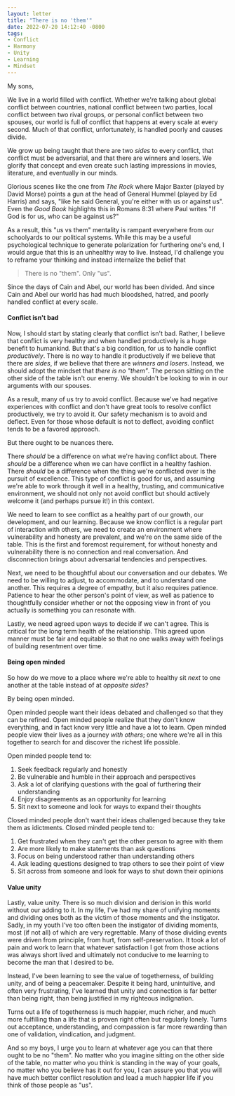 ```yaml
---
layout: letter
title: "There is no 'them'"
date: 2022-07-20 14:12:40 -0800
tags:
- Conflict
- Harmony
- Unity
- Learning
- Mindset
---
```


My sons,

We live in a world filled with conflict. Whether we're talking about global conflict between countries, national conflict between two parties, local conflict between two rival groups, or personal conflict between two spouses, our world is full of conflict that happens at every scale at every second. Much of that conflict, unfortunately, is handled poorly and causes divide.

We grow up being taught that there are two *sides* to every conflict, that conflict must be adversarial, and that there are winners and losers. We glorify that concept and even create such lasting impressions in movies, literature, and eventually in our minds.

Glorious scenes like the one from *The Rock* where Major Baxter (played by David Morse) points a gun at the head of General Hummel (played by Ed Harris) and says, "like he said General, you're either with us or against us". Even the *Good Book* highlights this in Romans 8:31 where Paul writes "If God is for us, who can be against us?"

As a result, this "us vs them" mentality is rampant everywhere from our schoolyards to our political systems. While this may be a useful psychological technique to generate polarization for furthering one's end, I would argue that this is an unhealthy way to live. Instead, I'd challenge you to reframe your thinking and instead internalize the belief that

> There is no "them". Only "us".

Since the days of Cain and Abel, our world has been divided. And since Cain and Abel our world has had much bloodshed, hatred, and poorly handled conflict at every scale.

#### Conflict isn't bad
Now, I should start by stating clearly that conflict isn't bad. Rather, I believe that conflict is very healthy and when handled productively is a huge benefit to humankind. But that's a big condition, for us to handle conflict *productively*. There is no way to handle it productively if we believe that there are *sides*, if we believe that there are *winners and losers*. Instead, we should adopt the mindset that *there is no "them"*. The person sitting on the other side of the table isn't our enemy. We shouldn't be looking to win in our arguments with our spouses.

As a result, many of us try to avoid conflict. Because we've had negative experiences with conflict and don't have great tools to resolve conflict productively, we try to avoid it. Our safety mechanism is to avoid and deflect. Even for those whose default is not to deflect, avoiding conflict tends to be a favored approach.

But there ought to be nuances there.

There *should* be a difference on what we're having conflict about. There *should* be a difference when we can have conflict in a healthy fashion. There *should* be a difference when the thing we're conflicted over is the pursuit of excellence. This type of conflict is good for us, and assuming we're able to work through it well in a healthy, trusting, and communicative environment, we should not only not avoid conflict but should actively welcome it (and perhaps pursue it!) in this context.

We need to learn to see conflict as a healthy part of our growth, our development, and our learning. Because we know conflict is a regular part of interaction with others, we need to create an environment where vulnerability and honesty are prevalent, and we're on the same side of the table. This is the first and foremost requirement, for without honesty and vulnerability there is no connection and real conversation. And disconnection brings about adversarial tendencies and perspectives.

Next, we need to be thoughtful about our conversation and our debates. We need to be willing to adjust, to accommodate, and to understand one another. This requires a degree of empathy, but it also requires patience. Patience to hear the other person's point of view, as well as patience to thoughtfully consider whether or not the opposing view in front of you actually is something you can resonate with.

Lastly, we need agreed upon ways to decide if we can't agree. This is critical for the long term health of the relationship. This agreed upon manner must be fair and equitable so that no one walks away with feelings of building resentment over time.

#### Being open minded
So how do we move to a place where we're able to healthy sit *next* to one another at the table instead of at *opposite sides*?

By being open minded.

Open minded people want their ideas debated and challenged so that they can be refined. Open minded people realize that they don't know everything, and in fact know very little and have a lot to learn. Open minded people view their lives as a journey *with others*; one where we're all in this together to search for and discover the richest life possible.

Open minded people tend to:

1. Seek feedback regularly and honestly
2. Be vulnerable and humble in their approach and perspectives
3. Ask a lot of clarifying questions with the goal of furthering their understanding
4. Enjoy disagreements as an opportunity for learning
5. Sit next to someone and look for ways to expand their thoughts

Closed minded people don't want their ideas challenged because they take them as idictments. Closed minded people tend to:

1. Get frustrated when they can't get the other person to agree with them
2. Are more likely to make statements than ask questions
3. Focus on being understood rather than understanding others
4. Ask leading questions designed to trap others to see their point of view
5. Sit across from someone and look for ways to shut down their opinions

#### Value unity
Lastly, value unity. There is so much division and derision in this world without our adding to it. In my life, I've had my share of unifying moments and dividing ones both as the victim of those moments and the instigator. Sadly, in my youth I've too often been the instigator of dividing moments, most (if not all) of which are very regrettable. Many of those dividing events were driven from principle, from hurt, from self-preservation. It took a lot of pain and work to learn that whatever satisfaction I got from those actions was always short lived and ultimately not conducive to me learning to become the man that I desired to be.

Instead, I've been learning to see the value of togetherness, of building unity, and of being a peacemaker. Despite it being hard, unintuitive, and often very frustrating, I've learned that unity and connection is far better than being right, than being justified in my righteous indignation.

Turns out a life of togetherness is much happier, much richer, and much more fulfilling than a life that is proven right often but regularly lonely. Turns out acceptance, understanding, and compassion is far more rewarding than one of validation, vindication, and judgment.

And so my boys, I urge you to learn at whatever age you can that there ought to be no "them". No matter who you imagine sitting on the other side of the table, no matter who you think is standing in the way of your goals, no matter who you believe has it out for you, I can assure you that you will have much better conflict resolution and lead a much happier life if you think of those people as "us".
